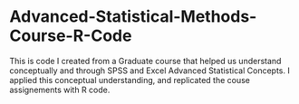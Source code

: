 # Advanced-Statistical-Methods-Course-R-Code

This is code I created from a Graduate course that helped us understand conceptually and through SPSS and Excel Advanced Statistical Concepts. I applied this conceptual understanding, and replicated the couse assignements with R code. 

